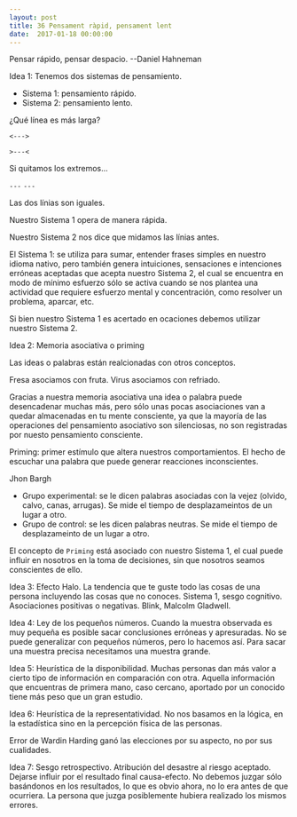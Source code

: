 ```yaml
---
layout: post
title: 36 Pensament ràpid, pensament lent
date:  2017-01-18 00:00:00
---
```


Pensar rápido, pensar despacio.
--Daniel Hahneman

Idea 1: Tenemos dos sistemas de pensamiento.

- Sistema 1: pensamiento rápido.
- Sistema 2: pensamiento lento.

¿Qué línea es más larga?

`<--->`

`>---<`

Si quitamos los extremos...

`---`
`---`

Las dos línias son iguales.

Nuestro Sistema 1 opera de manera rápida.

Nuestro Sistema 2 nos dice que midamos las línias antes.

El Sistema 1: se utiliza para sumar, entender frases simples en nuestro idioma nativo, pero también genera intuiciones, sensaciones e intenciones erróneas aceptadas que acepta nuestro Sistema 2, el cual se encuentra en modo de mínimo esfuerzo sólo se activa cuando se nos plantea una actividad que requiere esfuerzo mental y concentración, como resolver un problema, aparcar, etc.

Si bien nuestro Sistema 1 es acertado en ocaciones debemos utilizar nuestro Sistema 2.

Idea 2: Memoria asociativa o priming

Las ideas o palabras están realcionadas con otros conceptos.

Fresa asociamos con fruta.
Virus asociamos con refriado.

Gracias a nuestra memoria asociativa una idea o palabra puede desencadenar muchas más, pero sólo unas pocas asociaciones van a quedar almacenadas en tu mente consciente, ya que la mayoría de las operaciones del pensamiento asociativo son silenciosas, no son registradas por nuesto pensamiento consciente.

Priming: primer estímulo que altera nuestros comportamientos. El hecho de escuchar una palabra que puede generar reacciones inconscientes.

Jhon Bargh

- Grupo experimental: se le dicen palabras asociadas con la vejez (olvido, calvo, canas, arrugas). Se mide el tiempo de desplazameintos de un lugar a otro.
- Grupo de control: se les dicen palabras neutras. Se mide el tiempo de desplazameinto de un lugar a otro.

El concepto de `Priming` está asociado con nuestro Sistema 1, el cual puede influir en nosotros en la toma de decisiones, sin que nosotros seamos conscientes de ello.

Idea 3: Efecto Halo. La tendencia que te guste todo las cosas de una persona incluyendo las cosas que no conoces. Sistema 1, sesgo cognitivo. Asociaciones positivas o negativas. Blink, Malcolm Gladwell.

Idea 4: Ley de los pequeños números. Cuando la muestra observada es muy pequeña es posible sacar conclusiones erróneas y apresuradas. No se puede generalizar con pequeños números, pero lo hacemos así. Para sacar una muestra precisa necesitamos una muestra grande.

Idea 5: Heurística de la disponibilidad. Muchas personas dan más valor a cierto tipo de información en comparación con otra. Aquella información que encuentras de primera mano, caso cercano, aportado por un conocido tiene más peso que un gran estudio.

Idea 6: Heurística de la representatividad. No nos basamos en la lógica, en la estadística sino en la percepción física de las personas.

Error de Wardin Harding ganó las elecciones por su aspecto, no por sus cualidades.

Idea 7: Sesgo retrospectivo. Atribución del desastre al riesgo aceptado. Dejarse influir por el resultado final causa-efecto. No debemos juzgar sólo basándonos en los resultados, lo que es obvio ahora, no lo era antes de que ocurriera. La persona que juzga posiblemente hubiera realizado los mismos errores.

